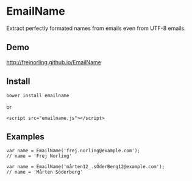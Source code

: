 EmailName
=========

Extract perfectly formated names from emails even from UTF-8 emails.

Demo
---
http://frejnorling.github.io/EmailName

Install
---
    bower install emailname

or
    
    <script src="emailname.js"></script>


Examples
---
    var name = EmailName('frej.norling@example.com');
    // name = 'Frej Norling' 

    var name = EmailName('mårten12_.sÖderBerg12@example.com');
    // name = 'Mårten Söderberg' 
